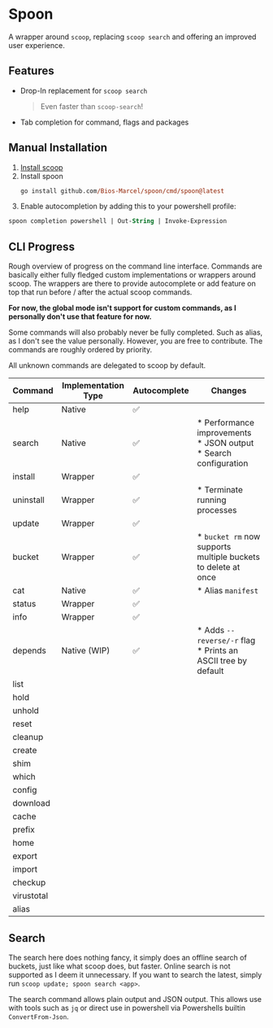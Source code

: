 # Spoon

A wrapper around `scoop`, replacing `scoop search` and offering an improved user
experience.

## Features

* Drop-In replacement for `scoop search`
  > Even faster than `scoop-search`!
* Tab completion for command, flags and packages

## Manual Installation

1. [Install scoop](https://scoop.sh/)
2. Install spoon
   ```ps
   go install github.com/Bios-Marcel/spoon/cmd/spoon@latest
   ```
3. Enable autocompletion by adding this to your powershell profile:
  ```ps
  spoon completion powershell | Out-String | Invoke-Expression
  ```

## CLI Progress

Rough overview of progress on the command line interface. Commands are
basically either fully fledged custom implementations or wrappers around scoop.
The wrappers are there to provide autocomplete or add feature on top that run
before / after the actual scoop commands.

**For now, the global mode isn't support for custom commands, as I personally
don't use that feature for now.**

Some commands will also probably never be fully completed. Such as alias, as I
don't see the value personally. However, you are free to contribute. The
commands are roughly ordered by priority.

All unknown commands are delegated to scoop by default.

| Command    | Implementation Type | Autocomplete | Changes                                                                  |
| ---------- | ------------------- | ------------ | ------------------------------------------------------------------------ |
| help       | Native              | ✅            |                                                                          |
| search     | Native              | ✅            | * Performance improvements<br/>* JSON output<br/> * Search configuration |
| install    | Wrapper             | ✅            |                                                                          |
| uninstall  | Wrapper             | ✅            | * Terminate running processes                                            |
| update     | Wrapper             | ✅            |                                                                          |
| bucket     | Wrapper             | ✅            | * `bucket rm` now supports multiple buckets to delete at once            |
| cat        | Native              | ✅            | * Alias `manifest`                                                       |
| status     | Wrapper             | ✅            |                                                                          |
| info       | Wrapper             | ✅            |                                                                          |
| depends    | Native (WIP)        | ✅            | * Adds `--reverse/-r` flag<br/>* Prints an ASCII tree by default         |
| list       |                     |              |                                                                          |
| hold       |                     |              |                                                                          |
| unhold     |                     |              |                                                                          |
| reset      |                     |              |                                                                          |
| cleanup    |                     |              |                                                                          |
| create     |                     |              |                                                                          |
| shim       |                     |              |                                                                          |
| which      |                     |              |                                                                          |
| config     |                     |              |                                                                          |
| download   |                     |              |                                                                          |
| cache      |                     |              |                                                                          |
| prefix     |                     |              |                                                                          |
| home       |                     |              |                                                                          |
| export     |                     |              |                                                                          |
| import     |                     |              |                                                                          |
| checkup    |                     |              |                                                                          |
| virustotal |                     |              |                                                                          |
| alias      |                     |              |                                                                          |

## Search

The search here does nothing fancy, it simply does an offline search of
buckets, just like what scoop does, but faster. Online search is not supported
as I deem it unnecessary. If you want to search the latest, simply run
`scoop update; spoon search <app>`.

The search command allows plain output and JSON output. This allows use with
tools such as `jq` or direct use in powershell via Powershells builtin
`ConvertFrom-Json`.

